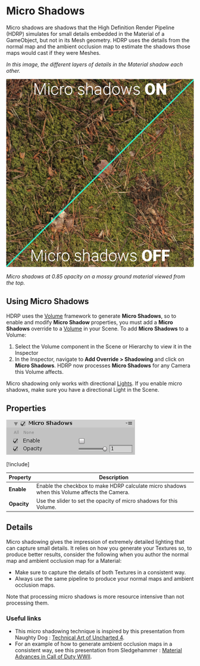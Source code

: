 # Micro Shadows

Micro shadows are shadows that the High Definition Render Pipeline (HDRP) simulates for small details embedded in the Material of a GameObject, but not in its Mesh geometry. HDRP uses the details from the normal map and the ambient occlusion map to estimate the shadows those maps would cast if they were Meshes.

*In this image, the different layers of details in the Material shadow each other.*

![](Images/OverrideMicroShadows1.png)

*Micro shadows at 0.85 opacity on a mossy ground material viewed from the top.*

## Using Micro Shadows

HDRP uses the [Volume](Volumes.md) framework to generate **Micro Shadows**, so to enable and modify **Micro Shadow** properties, you must add a **Micro Shadows** override to a [Volume](Volumes.md) in your Scene. To add **Micro Shadows** to a Volume:

1. Select the Volume component in the Scene or Hierarchy to view it in the Inspector
2. In the Inspector, navigate to **Add Override > Shadowing** and click on **Micro Shadows**. 
   HDRP now processes **Micro Shadows** for any Camera this Volume affects.

Micro shadowing only works with directional [Lights](Light-Component.md). If you enable micro shadows, make sure you have a directional Light in the Scene.

## Properties

![](Images/OverrideMicroShadows2.png)

[!include[](Snippets/Volume-Override-Enable-Properties.md)]

| **Property** | **Description**                                              |
| ------------ | ------------------------------------------------------------ |
| **Enable**   | Enable the checkbox to make HDRP calculate micro shadows when this Volume affects the Camera. |
| **Opacity**  | Use the slider to set the opacity of micro shadows for this Volume. |

## Details

Micro shadowing gives the impression of extremely detailed lighting that can capture small details. It relies on how you generate your Textures so, to produce better results, consider the following when you author the normal map and ambient occlusion map for a Material: 

- Make sure to capture the details of both Textures in a consistent way.
- Always use the same pipeline to produce your normal maps and ambient occlusion maps.

Note that processing micro shadows is more resource intensive than not processing them.

### Useful links

- This micro shadowing technique is inspired by this presentation from Naughty Dog : [Technical Art of Uncharted 4](<http://advances.realtimerendering.com/other/2016/naughty_dog/index.html>).
- For an example of how to generate ambient occlusion maps in a consistent way, see this presentation from Sledgehammer : [Material Advances in Call of Duty WWII]( http://advances.realtimerendering.com/s2018/MaterialAdvancesInWWII.pdf).
